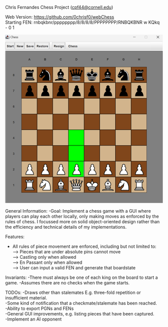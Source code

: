 Chris Fernandes Chess Project (cpf44@cornell.edu)

Web Version: https://github.com/0chrisf0/webChess    
Starting FEN: rnbqkbnr/pppppppp/8/8/8/8/PPPPPPPP/RNBQKBNR w KQkq - 0 1

![Example Image](icons/chessimg.jpeg)


General Information:
-Goal: Implement a chess game with a GUI where players can play each other locally,
only making moves as enforced by the rules of chess. I focussed more on solid object-oriented design
rather than the efficiency and technical details of my implementations.

Features:
- All rules of piece movement are enforced, including but not limited to:  
--> Pieces that are under absolute pins cannot move    
--> Castling only when allowed  
--> En Passant only when allowed  
--> User can input a valid FEN and generate that boardstate  

Invariants:
-There must always be one of each king on the board to start a game.
-Assumes there are no checks when the game starts.

TODOs:
-Draws other than stalemates E.g. three-fold repetition or insufficient material.  
-Some kind of notification that a checkmate/stalemate has been reached.  
-Ability to export PGNs and FENs  
-General GUI improvements, e.g. listing pieces that have been captured.  
-Implement an AI opponent
